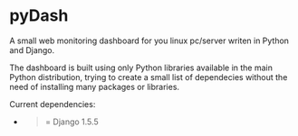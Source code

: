 pyDash
======

A small web monitoring dashboard for you linux pc/server writen in Python and Django.

The dashboard is built using only Python libraries available in the main Python distribution, trying to create a small list of dependecies without the need of installing many packages or libraries.


Current dependencies:

  - >= Django 1.5.5




